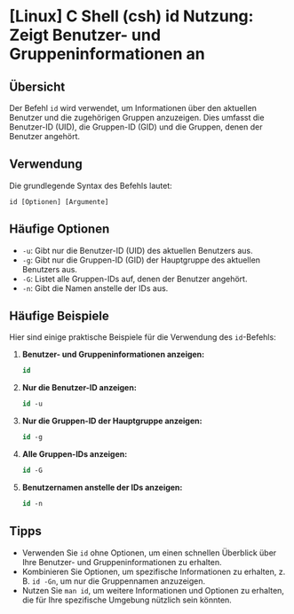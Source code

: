 # [Linux] C Shell (csh) id Nutzung: Zeigt Benutzer- und Gruppeninformationen an

## Übersicht
Der Befehl `id` wird verwendet, um Informationen über den aktuellen Benutzer und die zugehörigen Gruppen anzuzeigen. Dies umfasst die Benutzer-ID (UID), die Gruppen-ID (GID) und die Gruppen, denen der Benutzer angehört.

## Verwendung
Die grundlegende Syntax des Befehls lautet:

```
id [Optionen] [Argumente]
```

## Häufige Optionen
- `-u`: Gibt nur die Benutzer-ID (UID) des aktuellen Benutzers aus.
- `-g`: Gibt nur die Gruppen-ID (GID) der Hauptgruppe des aktuellen Benutzers aus.
- `-G`: Listet alle Gruppen-IDs auf, denen der Benutzer angehört.
- `-n`: Gibt die Namen anstelle der IDs aus.

## Häufige Beispiele
Hier sind einige praktische Beispiele für die Verwendung des `id`-Befehls:

1. **Benutzer- und Gruppeninformationen anzeigen:**
   ```csh
   id
   ```

2. **Nur die Benutzer-ID anzeigen:**
   ```csh
   id -u
   ```

3. **Nur die Gruppen-ID der Hauptgruppe anzeigen:**
   ```csh
   id -g
   ```

4. **Alle Gruppen-IDs anzeigen:**
   ```csh
   id -G
   ```

5. **Benutzernamen anstelle der IDs anzeigen:**
   ```csh
   id -n
   ```

## Tipps
- Verwenden Sie `id` ohne Optionen, um einen schnellen Überblick über Ihre Benutzer- und Gruppeninformationen zu erhalten.
- Kombinieren Sie Optionen, um spezifische Informationen zu erhalten, z. B. `id -Gn`, um nur die Gruppennamen anzuzeigen.
- Nutzen Sie `man id`, um weitere Informationen und Optionen zu erhalten, die für Ihre spezifische Umgebung nützlich sein könnten.